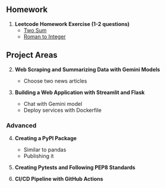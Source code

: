 ## Homework

1. **Leetcode Homework Exercise (1-2 questions)**
   - [Two Sum](https://leetcode.com/problems/two-sum/description/)
   - [Roman to Integer](https://leetcode.com/problems/roman-to-integer/)

## Project Areas

2. **Web Scraping and Summarizing Data with Gemini Models**
   - Choose two news articles

3. **Building a Web Application with Streamlit and Flask**
   - Chat with Gemini model
   - Deploy services with Dockerfile

### Advanced

4. **Creating a PyPI Package**
   - Similar to pandas
   - Publishing it

5. **Creating Pytests and Following PEP8 Standards**

6. **CI/CD Pipeline with GitHub Actions**